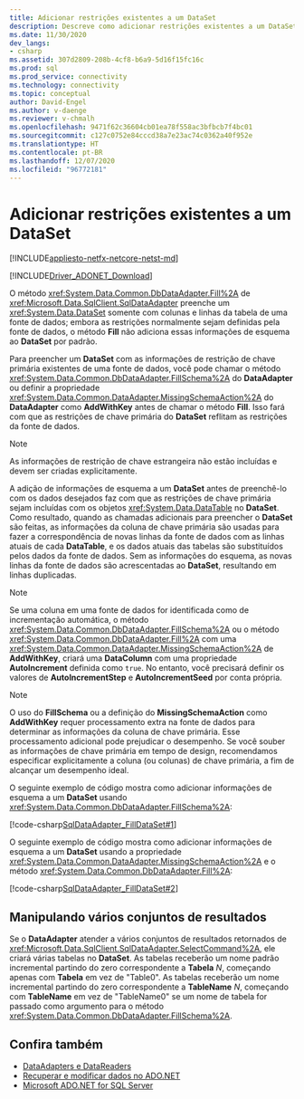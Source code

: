 ```yaml
---
title: Adicionar restrições existentes a um DataSet
description: Descreve como adicionar restrições existentes a um DataSet.
ms.date: 11/30/2020
dev_langs:
- csharp
ms.assetid: 307d2809-208b-4cf8-b6a9-5d16f15fc16c
ms.prod: sql
ms.prod_service: connectivity
ms.technology: connectivity
ms.topic: conceptual
author: David-Engel
ms.author: v-daenge
ms.reviewer: v-chmalh
ms.openlocfilehash: 9471f62c36604cb01ea78f558ac3bfbcb7f4bc01
ms.sourcegitcommit: c127c0752e84cccd38a7e23ac74c0362a40f952e
ms.translationtype: HT
ms.contentlocale: pt-BR
ms.lasthandoff: 12/07/2020
ms.locfileid: "96772181"
---
```

# <a name="add-existing-constraints-to-a-dataset"></a>Adicionar restrições existentes a um DataSet

[!INCLUDE[appliesto-netfx-netcore-netst-md](../../includes/appliesto-netfx-netcore-netst-md.md)]

[!INCLUDE[Driver_ADONET_Download](../../includes/driver_adonet_download.md)]

O método <xref:System.Data.Common.DbDataAdapter.Fill%2A> de <xref:Microsoft.Data.SqlClient.SqlDataAdapter> preenche um <xref:System.Data.DataSet> somente com colunas e linhas da tabela de uma fonte de dados; embora as restrições normalmente sejam definidas pela fonte de dados, o método **Fill** não adiciona essas informações de esquema ao **DataSet** por padrão.

Para preencher um **DataSet** com as informações de restrição de chave primária existentes de uma fonte de dados, você pode chamar o método <xref:System.Data.Common.DbDataAdapter.FillSchema%2A> do **DataAdapter** ou definir a propriedade <xref:System.Data.Common.DataAdapter.MissingSchemaAction%2A> do **DataAdapter** como **AddWithKey** antes de chamar o método **Fill**. Isso fará com que as restrições de chave primária do **DataSet** reflitam as restrições da fonte de dados.

> [!NOTE]
> As informações de restrição de chave estrangeira não estão incluídas e devem ser criadas explicitamente.

A adição de informações de esquema a um **DataSet** antes de preenchê-lo com os dados desejados faz com que as restrições de chave primária sejam incluídas com os objetos <xref:System.Data.DataTable> no **DataSet**. Como resultado, quando as chamadas adicionais para preencher o **DataSet** são feitas, as informações da coluna de chave primária são usadas para fazer a correspondência de novas linhas da fonte de dados com as linhas atuais de cada **DataTable**, e os dados atuais das tabelas são substituídos pelos dados da fonte de dados. Sem as informações do esquema, as novas linhas da fonte de dados são acrescentadas ao **DataSet**, resultando em linhas duplicadas.

> [!NOTE]
> Se uma coluna em uma fonte de dados for identificada como de incrementação automática, o método <xref:System.Data.Common.DbDataAdapter.FillSchema%2A> ou o método <xref:System.Data.Common.DbDataAdapter.Fill%2A> com uma <xref:System.Data.Common.DataAdapter.MissingSchemaAction%2A> de **AddWithKey**, criará uma **DataColumn** com uma propriedade **AutoIncrement** definida como `true`. No entanto, você precisará definir os valores de **AutoIncrementStep** e **AutoIncrementSeed** por conta própria.

> [!NOTE]
> O uso do **FillSchema** ou a definição do **MissingSchemaAction** como **AddWithKey** requer processamento extra na fonte de dados para determinar as informações da coluna de chave primária. Esse processamento adicional pode prejudicar o desempenho. Se você souber as informações de chave primária em tempo de design, recomendamos especificar explicitamente a coluna (ou colunas) de chave primária, a fim de alcançar um desempenho ideal.

O seguinte exemplo de código mostra como adicionar informações de esquema a um **DataSet** usando <xref:System.Data.Common.DbDataAdapter.FillSchema%2A>:

[!code-csharp[SqlDataAdapter_FillDataSet#1](~/../sqlclient/doc/samples/SqlDataAdapter_FillDataSet.cs#1)]

O seguinte exemplo de código mostra como adicionar informações de esquema a um **DataSet** usando a propriedade <xref:System.Data.Common.DataAdapter.MissingSchemaAction%2A> e o método <xref:System.Data.Common.DbDataAdapter.Fill%2A>:

[!code-csharp[SqlDataAdapter_FillDataSet#2](~/../sqlclient/doc/samples/SqlDataAdapter_FillDataSet.cs#2)]

## <a name="handling-multiple-result-sets"></a>Manipulando vários conjuntos de resultados

Se o **DataAdapter** atender a vários conjuntos de resultados retornados de <xref:Microsoft.Data.SqlClient.SqlDataAdapter.SelectCommand%2A>, ele criará várias tabelas no **DataSet**. As tabelas receberão um nome padrão incremental partindo do zero correspondente a **Tabela** *N*, começando apenas com **Tabela** em vez de "Table0". As tabelas receberão um nome incremental partindo do zero correspondente a **TableName** *N*, começando com **TableName** em vez de "TableName0" se um nome de tabela for passado como argumento para o método <xref:System.Data.Common.DbDataAdapter.FillSchema%2A>.

## <a name="see-also"></a>Confira também

- [DataAdapters e DataReaders](dataadapters-datareaders.md)
- [Recuperar e modificar dados no ADO.NET](retrieving-modifying-data.md)
- [Microsoft ADO.NET for SQL Server](microsoft-ado-net-sql-server.md)
